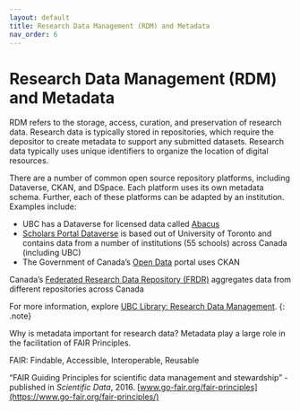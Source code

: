 ```yaml
---
layout: default
title: Research Data Management (RDM) and Metadata
nav_order: 6
---
```

# Research Data Management (RDM) and Metadata

RDM refers to the storage, access, curation, and preservation of research data. Research data is typically stored in repositories, which require the depositor to create metadata to support any submitted datasets. Research data typically uses unique identifiers to organize the location of digital resources.

There are a number of common open source repository platforms, including Dataverse, CKAN, and DSpace. Each platform uses its own metadata schema. Further, each of these platforms can be adapted by an institution. Examples include:
* UBC has a Dataverse for licensed data called [Abacus](http://dvn.library.ubc.ca/dvn/)
* [Scholars Portal Dataverse](https://dataverse.scholarsportal.info) is based out of University of Toronto and contains data from a number of institutions (55 schools) across Canada (including UBC)
* The Government of Canada’s [Open Data](https://open.canada.ca/en/open-data) portal uses CKAN

Canada’s [Federated Research Data Repository (FRDR)](https://www.frdr-dfdr.ca) aggregates data from different repositories across Canada

For more information, explore [UBC Library: Research Data Management](https://researchdata.library.ubc.ca).
{: .note}

Why is metadata important for research data? Metadata play a large role in the facilitation of FAIR Principles.

FAIR: Findable, Accessible, Interoperable, Reusable

“FAIR Guiding Principles for scientific data management and stewardship” - published in *Scientific Data*, 2016. [www.go-fair.org/fair-principles](https://www.go-fair.org/fair-principles/)
